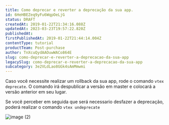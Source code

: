 ```yaml
---
title: Como deprecar e reverter a deprecação da sua app.
id: 6HeHBEZeq9yFu6WqpOeLjG
status: DRAFT
createdAt: 2019-01-22T21:34:16.088Z
updatedAt: 2023-03-23T19:57:22.820Z
publishedAt: 
firstPublishedAt: 2019-01-22T21:44:14.004Z
contentType: tutorial
productTeam: Post-purchase
author: TnXcuQydAAOuwWACo864E
slug: como-deprecar-e-reverter-a-deprecacao-da-sua-app
legacySlug: como-deprecar-e-reverter-a-deprecacao-da-sua-app
subcategory: 3e2VLdLao8GGk4sAmMmwmi
---
```


Caso você necessite realizar um rollback da sua app, rode o comando `vtex deprecate`.  O comando irá despublicar a versão em master e colocará a versão anterior em seu lugar.

Se você perceber em seguida que será necessario desfazer a deprecação, poderá realizar o comando `vtex undeprecate`

![image (2)](https://images.ctfassets.net/alneenqid6w5/42XNwwb22OQKBkOTO5C2Bl/3bfbb5a89027e41dda9a7532a7591e7f/image__2_.png)
